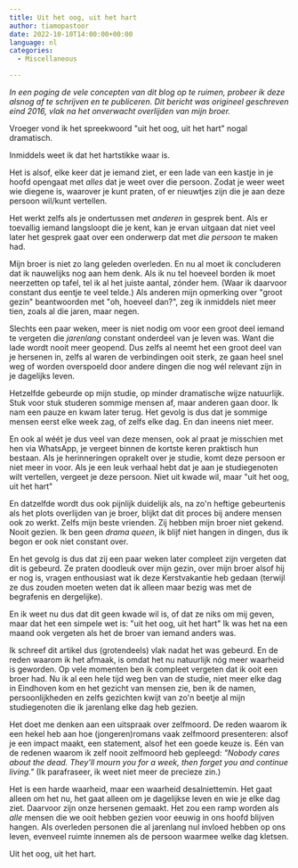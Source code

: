 ```yaml
---
title: Uit het oog, uit het hart
author: tiamopastoor
date: 2022-10-10T14:00:00+00:00
language: nl
categories:
  - Miscellaneous

---
```

_In een poging de vele concepten van dit blog op te ruimen, probeer ik deze alsnog af te schrijven en te publiceren. Dit bericht was origineel geschreven eind 2016, vlak na het onverwacht overlijden van mijn broer._

Vroeger vond ik het spreekwoord "uit het oog, uit het hart" nogal dramatisch. 

Inmiddels weet ik dat het hartstikke waar is.

Het is alsof, elke keer dat je iemand ziet, er een lade van een kastje in je hoofd opengaat met _alles_ dat je weet over die persoon. Zodat je weer weet wie diegene is, waarover je kunt praten, of er nieuwtjes zijn die je aan deze persoon wil/kunt vertellen. 

Het werkt zelfs als je ondertussen met _anderen_ in gesprek bent. Als er toevallig iemand langsloopt die je kent, kan je ervan uitgaan dat niet veel later het gesprek gaat over een onderwerp dat met _die persoon_ te maken had.

Mijn broer is niet zo lang geleden overleden. En nu al moet ik concluderen dat ik nauwelijks nog aan hem denk. Als ik nu tel hoeveel borden ik moet neerzetten op tafel, tel ik al het juiste aantal, zónder hem. (Waar ik daarvoor constant dus eentje te veel telde.) Als anderen mijn opmerking over "groot gezin" beantwoorden met "oh, hoeveel dan?", zeg ik inmiddels niet meer tien, zoals al die jaren, maar negen.

Slechts een paar weken, meer is niet nodig om voor een groot deel iemand te vergeten die _jarenlang_ constant onderdeel van je leven was. Want die lade wordt nooit meer geopend. Dus zelfs al neemt het een groot deel van je hersenen in, zelfs al waren de verbindingen ooit sterk, ze gaan heel snel weg of worden overspoeld door andere dingen die nog wél relevant zijn in je dagelijks leven.

Hetzelfde gebeurde op mijn studie, op minder dramatische wijze natuurlijk. Stuk voor stuk studeren sommige mensen af, maar anderen gaan door. Ik nam een pauze en kwam later terug. Het gevolg is dus dat je sommige mensen eerst elke week zag, of zelfs elke dag. En dan ineens niet meer.

En ook al wéét je dus veel van deze mensen, ook al praat je misschien met hen via WhatsApp, je vergeet binnen de kortste keren praktisch hun bestaan. Als je herinneringen oprakelt over je studie, komt deze persoon er niet meer in voor. Als je een leuk verhaal hebt dat je aan je studiegenoten wilt vertellen, vergeet je deze persoon. Niet uit kwade wil, maar "uit het oog, uit het hart"

En datzelfde wordt dus ook pijnlijk duidelijk als, na zo'n heftige gebeurtenis als het plots overlijden van je broer, blijkt dat dit proces bij andere mensen ook zo werkt. Zelfs mijn beste vrienden. Zij hebben mijn broer niet gekend. Nooit gezien. Ik ben geen _drama queen_, ik blijf niet hangen in dingen, dus ik begon er ook niet constant over.

En het gevolg is dus dat zij een paar weken later compleet zijn vergeten dat dit is gebeurd. Ze praten doodleuk over mijn gezin, over mijn broer alsof hij er nog is, vragen enthousiast wat ik deze Kerstvakantie heb gedaan (terwijl ze dus zouden moeten weten dat ik alleen maar bezig was met de begrafenis en dergelijke).

En ik weet nu dus dat dit geen kwade wil is, of dat ze niks om mij geven, maar dat het een simpele wet is: "uit het oog, uit het hart" Ik was het na een maand ook vergeten als het de broer van iemand anders was.

Ik schreef dit artikel dus (grotendeels) vlak nadat het was gebeurd. En de reden waarom ik het afmaak, is omdat het nu natuurlijk nóg meer waarheid is geworden. Op vele momenten ben ik compleet vergeten dat ik ooit een broer had. Nu ik al een hele tijd weg ben van de studie, niet meer elke dag in Eindhoven kom en het gezicht van mensen zie, ben ik de namen, persoonlijkheden en zelfs gezichten kwijt van zo'n beetje al mijn studiegenoten die ik jarenlang elke dag heb gezien.

Het doet me denken aan een uitspraak over zelfmoord. De reden waarom ik een hekel heb aan hoe (jongeren)romans vaak zelfmoord presenteren: alsof je een impact maakt, een statement, alsof het een goede keuze is. Eén van de redenen waarom ik zelf nooit zelfmoord heb gepleegd: _"Nobody cares about the dead. They'll mourn you for a week, then forget you and continue living."_ (Ik parafraseer, ik weet niet meer de precieze zin.)

Het is een harde waarheid, maar een waarheid desalniettemin. Het gaat alleen om het nu, het gaat alleen om je dagelijkse leven en wie je elke dag ziet. Daarvoor zijn onze hersenen gemaakt. Het zou een ramp worden als _alle_ mensen die we ooit hebben gezien voor eeuwig in ons hoofd blijven hangen. Als overleden personen die al jarenlang nul invloed hebben op ons leven, evenveel ruimte innemen als de persoon waarmee welke dag kletsen. 

Uit het oog, uit het hart.
